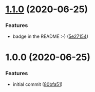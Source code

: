 # [1.1.0](https://github.com/Thomvaill/whispr-cicd-test/compare/v1.0.0...v1.1.0) (2020-06-25)


### Features

* badge in the README :-) ([5e27154](https://github.com/Thomvaill/whispr-cicd-test/commit/5e2715490a07b82e4ea303809f71ccd167268d47))

# 1.0.0 (2020-06-25)


### Features

* initial commit ([80bfa51](https://github.com/Thomvaill/whispr-cicd-test/commit/80bfa5131dfb797aacef4a1d23ceba8070c1ee94))
